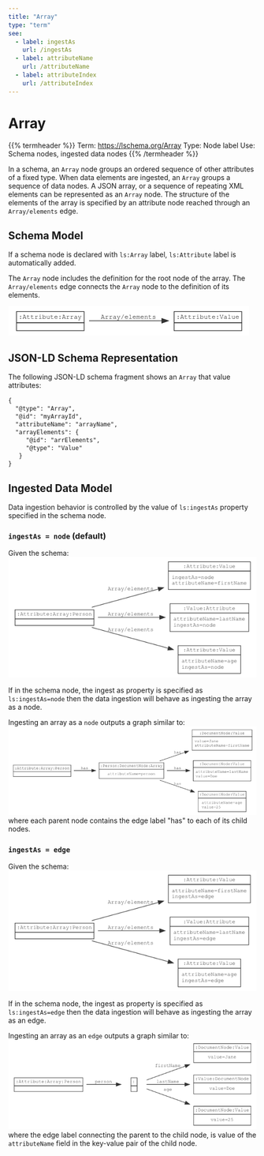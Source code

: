 ```yaml
---
title: "Array"
type: "term"
see:
  - label: ingestAs
    url: /ingestAs
  - label: attributeName
    url: /attributeName
  - label: attributeIndex
    url: /attributeIndex
---
```


# Array

{{% termheader %}}
Term: https://lschema.org/Array
Type: Node label
Use: Schema nodes, ingested data nodes
{{% /termheader %}}

In a schema, an `Array` node groups an ordered sequence of other
attributes of a fixed type. When data elements are ingested, an
`Array` groups a sequence of data nodes. A JSON array, or a sequence
of repeating XML elements can be represented as an `Array` node. The
structure of the elements of the array is specified by an attribute
node reached through an `Array/elements` edge.

## Schema Model

If a schema node is declared with `ls:Array` label, `ls:Attribute` label is
automatically added.

The `Array` node includes the definition for the root node of the
array. The `Array/elements` edge connects the `Array` node to the
definition of its elements.

![Array node model](array_node_model.png)

## JSON-LD Schema Representation

The following JSON-LD schema fragment shows an `Array` that value attributes:

```
{
  "@type": "Array",
  "@id": "myArrayId",
  "attributeName": "arrayName",
  "arrayElements": {
     "@id": "arrElements",
     "@type": "Value"
   }
}

```

## Ingested Data Model

Data ingestion behavior is controlled by the value of `ls:ingestAs`
property specified in the schema node.

### `ingestAs = node` (default)

Given the schema: ![Array as node schema ](array_as_node_schema.png)

If in the schema node, the ingest as property  is specified as `ls:ingestAs=node` then the data ingestion will 
behave as ingesting the array as a node.

Ingesting an array as a `node` outputs a 
graph similar to: ![Array as node](array_as_node.png)
where each parent node contains the edge label "has" to each of its child nodes. 

### `ingestAs = edge`

Given the schema: ![Value as edge schema](array_as_edge_schema.png)

If in the schema node, the ingest as property 
is specified as `ls:ingestAs=edge` then the data ingestion will behave as ingesting the array as an edge. 

Ingesting an array as an `edge` outputs a graph similar to: 
![Array as edge](array_as_edge.png) 
where the edge label connecting the parent to the child node, is value of the `attributeName` 
field in the key-value pair of the child node.
